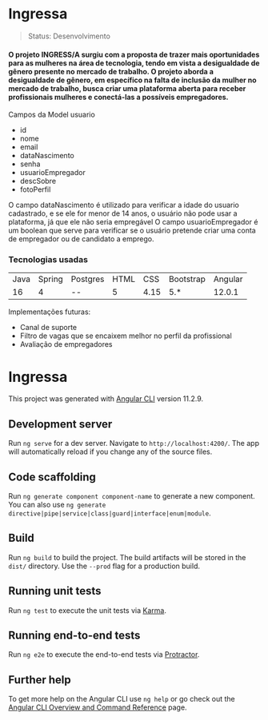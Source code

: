 <h1>Ingressa</h1>

>Status: Desenvolvimento

<h4>O projeto INGRESS/A surgiu com a proposta de trazer mais oportunidades para as mulheres na área de tecnologia, tendo em 
vista a desigualdade de gênero presente no mercado de trabalho.
O projeto aborda a desigualdade de gênero, em específico na falta de inclusão da mulher no mercado de trabalho, busca 
criar uma plataforma aberta para receber profissionais mulheres e conectá-las a possíveis empregadores.</h4>

Campos da Model usuario

+ id
+ nome
+ email
+ dataNascimento
+ senha
+ usuarioEmpregador
+ descSobre
+ fotoPerfil

O campo dataNascimento é utilizado para verificar a idade do usuario cadastrado, e se ele for menor de 14 anos, o usuário não pode
usar a plataforma, já que ele não seria empregável
O campo usuarioEmpregador é um boolean que serve para verificar se o usuário pretende criar uma conta de empregador ou de candidato
a emprego.

<h3>Tecnologias usadas</h3>

<table>
	<tr>
		<td>Java</td>
		<td>Spring</td>
		<td>Postgres</td>
		<td>HTML</td>
		<td>CSS</td>
		<td>Bootstrap</td>
		<td>Angular</td>
  </tr>
	<tr>
		<td>16</td>
		<td>4</td>
		<td>--</td>
		<td>5</td>
		<td>4.15</td>
		<td>5.*</td>
		<td>12.0.1</td>
	</tr>
</table>





Implementações futuras:

+ Canal de suporte
+ Filtro de vagas que se encaixem melhor no perfil da profissional
+ Avaliação de empregadores












# Ingressa

This project was generated with [Angular CLI](https://github.com/angular/angular-cli) version 11.2.9.

## Development server

Run `ng serve` for a dev server. Navigate to `http://localhost:4200/`. The app will automatically reload if you change any of the source files.

## Code scaffolding

Run `ng generate component component-name` to generate a new component. You can also use `ng generate directive|pipe|service|class|guard|interface|enum|module`.

## Build

Run `ng build` to build the project. The build artifacts will be stored in the `dist/` directory. Use the `--prod` flag for a production build.

## Running unit tests

Run `ng test` to execute the unit tests via [Karma](https://karma-runner.github.io).

## Running end-to-end tests

Run `ng e2e` to execute the end-to-end tests via [Protractor](http://www.protractortest.org/).

## Further help

To get more help on the Angular CLI use `ng help` or go check out the [Angular CLI Overview and Command Reference](https://angular.io/cli) page.

